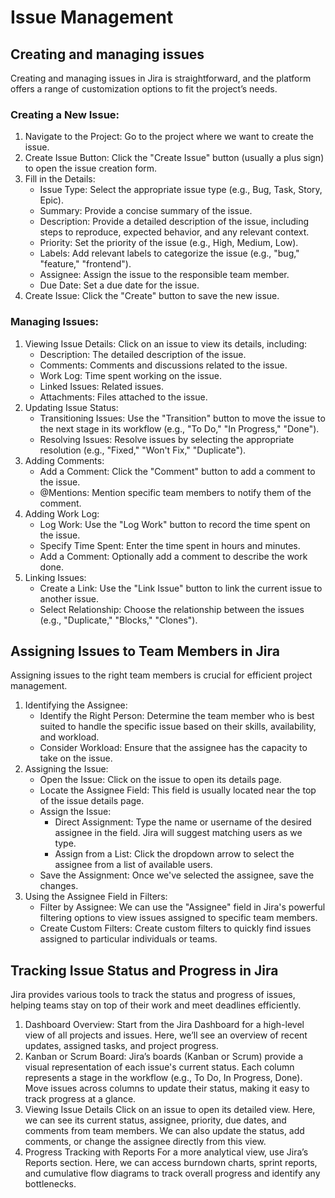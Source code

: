 # Issue Management

## Creating and managing issues

Creating and managing issues in Jira is straightforward, and the platform offers a range of customization options to fit the project’s needs.

### Creating a New Issue:

1. Navigate to the Project: Go to the project where we want to create the issue.
2. Create Issue Button: Click the "Create Issue" button (usually a plus sign) to open the issue creation form.
3. Fill in the Details:
    * Issue Type: Select the appropriate issue type (e.g., Bug, Task, Story, Epic).
    * Summary: Provide a concise summary of the issue.
    * Description: Provide a detailed description of the issue, including steps to reproduce, expected behavior, and any relevant context.
    * Priority: Set the priority of the issue (e.g., High, Medium, Low).
    * Labels: Add relevant labels to categorize the issue (e.g., "bug," "feature," "frontend").
    * Assignee: Assign the issue to the responsible team member.
    * Due Date: Set a due date for the issue.
4. Create Issue: Click the "Create" button to save the new issue.

### Managing Issues:

1. Viewing Issue Details: Click on an issue to view its details, including:
    * Description: The detailed description of the issue.
    * Comments: Comments and discussions related to the issue.
    * Work Log: Time spent working on the issue.
    * Linked Issues: Related issues.
    * Attachments: Files attached to the issue.
2. Updating Issue Status:
    * Transitioning Issues: Use the "Transition" button to move the issue to the next stage in its workflow (e.g., "To Do," "In Progress," "Done").
    * Resolving Issues: Resolve issues by selecting the appropriate resolution (e.g., "Fixed," "Won't Fix," "Duplicate").
3. Adding Comments:
    * Add a Comment: Click the "Comment" button to add a comment to the issue.
    * @Mentions: Mention specific team members to notify them of the comment.
4. Adding Work Log:
    * Log Work: Use the "Log Work" button to record the time spent on the issue.
    * Specify Time Spent: Enter the time spent in hours and minutes.
    * Add a Comment: Optionally add a comment to describe the work done.
5. Linking Issues:
    * Create a Link: Use the "Link Issue" button to link the current issue to another issue.
    * Select Relationship: Choose the relationship between the issues (e.g., "Duplicate," "Blocks," "Clones").

## Assigning Issues to Team Members in Jira

Assigning issues to the right team members is crucial for efficient project management.

1. Identifying the Assignee:
    * Identify the Right Person: Determine the team member who is best suited to handle the specific issue based on their skills, availability, and workload.
    * Consider Workload: Ensure that the assignee has the capacity to take on the issue.
2. Assigning the Issue:
    * Open the Issue: Click on the issue to open its details page.
    * Locate the Assignee Field: This field is usually located near the top of the issue details page.
    * Assign the Issue:
        * Direct Assignment: Type the name or username of the desired assignee in the field. Jira will suggest matching users as we type.
        * Assign from a List: Click the dropdown arrow to select the assignee from a list of available users.
    * Save the Assignment: Once we've selected the assignee, save the changes.
3. Using the Assignee Field in Filters:
    * Filter by Assignee: We can use the "Assignee" field in Jira's powerful filtering options to view issues assigned to specific team members.
    * Create Custom Filters: Create custom filters to quickly find issues assigned to particular individuals or teams.

## Tracking Issue Status and Progress in Jira

Jira provides various tools to track the status and progress of issues, helping teams stay on top of their work and meet deadlines efficiently.

1. Dashboard Overview:
Start from the Jira Dashboard for a high-level view of all projects and issues. Here, we’ll see an overview of recent updates, assigned tasks, and project progress.
2. Kanban or Scrum Board:
Jira’s boards (Kanban or Scrum) provide a visual representation of each issue's current status. Each column represents a stage in the workflow (e.g., To Do, In Progress, Done). Move issues across columns to update their status, making it easy to track progress at a glance.
3. Viewing Issue Details
Click on an issue to open its detailed view. Here, we can see its current status, assignee, priority, due dates, and comments from team members. We can also update the status, add comments, or change the assignee directly from this view.
4. Progress Tracking with Reports
For a more analytical view, use Jira’s Reports section. Here, we can access burndown charts, sprint reports, and cumulative flow diagrams to track overall progress and identify any bottlenecks.
